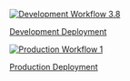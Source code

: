 [![Development Workflow 3.8](https://github.com/LeslieTepale/flask-auth-is219/actions/workflows/dev.yml/badge.svg)](https://github.com/LeslieTepale/flask-auth-is219/actions/workflows/dev.yml)

[Development Deployment](https://leslie-flaskauth-dev.herokuapp.com/)


[![Production Workflow 1](https://github.com/LeslieTepale/flask-auth-is219/actions/workflows/prod.yml/badge.svg)](https://github.com/LeslieTepale/flask-auth-is219/actions/workflows/prod.yml)

[Production Deployment](https://leslie-flaskauth-prod.herokuapp.com/register)